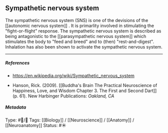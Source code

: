 ## Sympathetic nervous system  # 
 
The sympathetic nervous system (SNS) is one of the devisions of the [[autonomic nervous system]] . It is primarlity involved in stimulating the "fight-or-flight" response. The sympathetic nervous system is described as being antagonistic to the [[parasympathetic nervous system]] which stimulates the body to "feed and breed" and to (then) "rest-and-digest". Inhalation has also been shown to activate the sympathetic nervous system.

___

##### References

- https://en.wikipedia.org/wiki/Sympathetic_nervous_system

- Hanson, Rick. (2009). [[Buddha's Brain The Practical Neuroscience of Happiness, Love, and Wisdom Chapter 3. The First and Second Dart]] (p. 61). New Harbinger Publications: _Oakland, CA_

##### Metadata

Type: #🔵/🔵 
Tags: [[Biology]] / [[Neuroscience]] / [[Anatomy]] / [[Neuroanatomy]] 
Status: #☀️ 